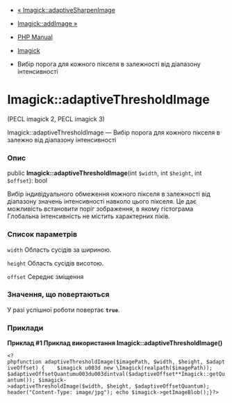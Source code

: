 - [« Imagick::adaptiveSharpenImage](imagick.adaptivesharpenimage.md)
- [Imagick::addImage »](imagick.addimage.md)

- [PHP Manual](index.md)
- [Imagick](class.imagick.md)
- Вибір порога для кожного пікселя в залежності від діапазону
інтенсивності

# Imagick::adaptiveThresholdImage

(PECL imagick 2, PECL imagick 3)

Imagick::adaptiveThresholdImage — Вибір порога для кожного пікселя в
залежно від діапазону інтенсивності

### Опис

public **Imagick::adaptiveThresholdImage**(int `$width`, int `$height`,
int `$offset`): bool

Вибір індивідуального обмеження кожного пікселя в залежності від
діапазону значень інтенсивності навколо цього пікселя. Це дає
можливість встановити поріг зображення, в якому гістограма
Глобальна інтенсивність не містить характерних піків.

### Список параметрів

`width`
Область сусідів за шириною.

`height`
Область сусідів висотою.

`offset`
Середнє зміщення

### Значення, що повертаються

У разі успішної роботи повертає **`true`**.

### Приклади

**Приклад #1 Приклад використання **Imagick::adaptiveThresholdImage()****

` <?phpfunction adaptiveThresholdImage($imagePath, $width, $height, $adaptiveOffset) {    $imagick u003d new \Imagick(realpath($imagePath)); $adaptiveOffsetQuantumu003du003dintval($adaptiveOffset**Imagick::getQuantum()); $imagick->adaptiveThresholdImage($width, $height, $adaptiveOffsetQuantum); header("Content-Type: image/jpg"); echo $imagick->getImageBlob();}?> `
